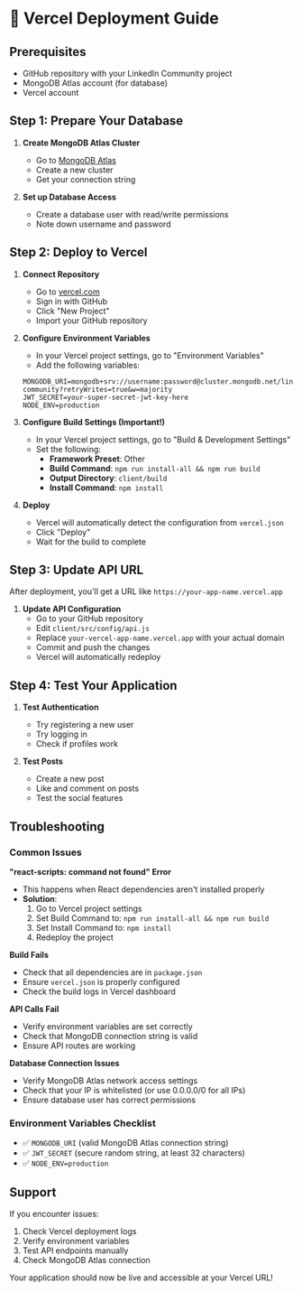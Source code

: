 # 🚀 Vercel Deployment Guide

## Prerequisites
- GitHub repository with your LinkedIn Community project
- MongoDB Atlas account (for database)
- Vercel account

## Step 1: Prepare Your Database

1. **Create MongoDB Atlas Cluster**
   - Go to [MongoDB Atlas](https://cloud.mongodb.com)
   - Create a new cluster
   - Get your connection string

2. **Set up Database Access**
   - Create a database user with read/write permissions
   - Note down username and password

## Step 2: Deploy to Vercel

1. **Connect Repository**
   - Go to [vercel.com](https://vercel.com)
   - Sign in with GitHub
   - Click "New Project"
   - Import your GitHub repository

2. **Configure Environment Variables**
   - In your Vercel project settings, go to "Environment Variables"
   - Add the following variables:
   ```
   MONGODB_URI=mongodb+srv://username:password@cluster.mongodb.net/linkedin-community?retryWrites=true&w=majority
   JWT_SECRET=your-super-secret-jwt-key-here
   NODE_ENV=production
   ```

3. **Configure Build Settings (Important!)**
   - In your Vercel project settings, go to "Build & Development Settings"
   - Set the following:
     - **Framework Preset**: Other
     - **Build Command**: `npm run install-all && npm run build`
     - **Output Directory**: `client/build`
     - **Install Command**: `npm install`

4. **Deploy**
   - Vercel will automatically detect the configuration from `vercel.json`
   - Click "Deploy"
   - Wait for the build to complete

## Step 3: Update API URL

After deployment, you'll get a URL like `https://your-app-name.vercel.app`

1. **Update API Configuration**
   - Go to your GitHub repository
   - Edit `client/src/config/api.js`
   - Replace `your-vercel-app-name.vercel.app` with your actual domain
   - Commit and push the changes
   - Vercel will automatically redeploy

## Step 4: Test Your Application

1. **Test Authentication**
   - Try registering a new user
   - Try logging in
   - Check if profiles work

2. **Test Posts**
   - Create a new post
   - Like and comment on posts
   - Test the social features

## Troubleshooting

### Common Issues

**"react-scripts: command not found" Error**
- This happens when React dependencies aren't installed properly
- **Solution**: 
  1. Go to Vercel project settings
  2. Set Build Command to: `npm run install-all && npm run build`
  3. Set Install Command to: `npm install`
  4. Redeploy the project

**Build Fails**
- Check that all dependencies are in `package.json`
- Ensure `vercel.json` is properly configured
- Check the build logs in Vercel dashboard

**API Calls Fail**
- Verify environment variables are set correctly
- Check that MongoDB connection string is valid
- Ensure API routes are working

**Database Connection Issues**
- Verify MongoDB Atlas network access settings
- Check that your IP is whitelisted (or use 0.0.0.0/0 for all IPs)
- Ensure database user has correct permissions

### Environment Variables Checklist
- ✅ `MONGODB_URI` (valid MongoDB Atlas connection string)
- ✅ `JWT_SECRET` (secure random string, at least 32 characters)
- ✅ `NODE_ENV=production`

## Support

If you encounter issues:
1. Check Vercel deployment logs
2. Verify environment variables
3. Test API endpoints manually
4. Check MongoDB Atlas connection

Your application should now be live and accessible at your Vercel URL! 